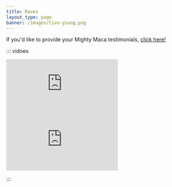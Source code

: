```yaml
---
title: Raves
layout_type: page
banner: /images/live-young.png
---
```


If you'd like to provide your Mighty Maca testimonials, <a href="/submit-rave">click here!</a>

::: vidoes

<iframe class="video-left" src="https://www.youtube.com/embed/m6ZTblXvto8?ecver=2" frameborder="0" allowfullscreen></iframe>

<iframe class="video-right" src="https://www.youtube.com/embed/KxSGXIo2kqc?ecver=2" frameborder="0" allowfullscreen></iframe>

:::